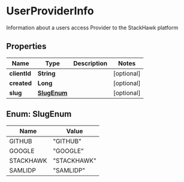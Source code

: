 

# UserProviderInfo

Information about a users access Provider to the StackHawk platform

## Properties

Name | Type | Description | Notes
------------ | ------------- | ------------- | -------------
**clientId** | **String** |  |  [optional]
**created** | **Long** |  |  [optional]
**slug** | [**SlugEnum**](#SlugEnum) |  |  [optional]



## Enum: SlugEnum

Name | Value
---- | -----
GITHUB | &quot;GITHUB&quot;
GOOGLE | &quot;GOOGLE&quot;
STACKHAWK | &quot;STACKHAWK&quot;
SAMLIDP | &quot;SAMLIDP&quot;



